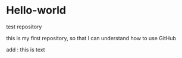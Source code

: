 # Hello-world

test repository

this is my first repository, so that I can understand how to use GitHub

add : this is text
